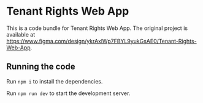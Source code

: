 
  # Tenant Rights Web App

  This is a code bundle for Tenant Rights Web App. The original project is available at https://www.figma.com/design/ykrAxlWp7FBYL9yukGsAE0/Tenant-Rights-Web-App.

  ## Running the code

  Run `npm i` to install the dependencies.

  Run `npm run dev` to start the development server.
  